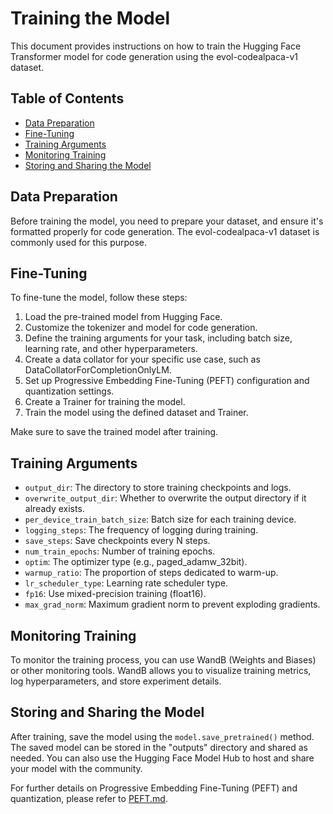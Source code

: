 # Training the Model

This document provides instructions on how to train the Hugging Face Transformer model for code generation using the evol-codealpaca-v1 dataset.

## Table of Contents
- [Data Preparation](#data-preparation)
- [Fine-Tuning](#fine-tuning)
- [Training Arguments](#training-arguments)
- [Monitoring Training](#monitoring-training)
- [Storing and Sharing the Model](#storing-and-sharing-the-model)

## Data Preparation

Before training the model, you need to prepare your dataset, and ensure it's formatted properly for code generation. The evol-codealpaca-v1 dataset is commonly used for this purpose.

## Fine-Tuning

To fine-tune the model, follow these steps:

1. Load the pre-trained model from Hugging Face.
2. Customize the tokenizer and model for code generation.
3. Define the training arguments for your task, including batch size, learning rate, and other hyperparameters.
4. Create a data collator for your specific use case, such as DataCollatorForCompletionOnlyLM.
5. Set up Progressive Embedding Fine-Tuning (PEFT) configuration and quantization settings.
6. Create a Trainer for training the model.
7. Train the model using the defined dataset and Trainer.

Make sure to save the trained model after training.

## Training Arguments

- `output_dir`: The directory to store training checkpoints and logs.
- `overwrite_output_dir`: Whether to overwrite the output directory if it already exists.
- `per_device_train_batch_size`: Batch size for each training device.
- `logging_steps`: The frequency of logging during training.
- `save_steps`: Save checkpoints every N steps.
- `num_train_epochs`: Number of training epochs.
- `optim`: The optimizer type (e.g., paged_adamw_32bit).
- `warmup_ratio`: The proportion of steps dedicated to warm-up.
- `lr_scheduler_type`: Learning rate scheduler type.
- `fp16`: Use mixed-precision training (float16).
- `max_grad_norm`: Maximum gradient norm to prevent exploding gradients.

## Monitoring Training

To monitor the training process, you can use WandB (Weights and Biases) or other monitoring tools. WandB allows you to visualize training metrics, log hyperparameters, and store experiment details.

## Storing and Sharing the Model

After training, save the model using the `model.save_pretrained()` method. The saved model can be stored in the "outputs" directory and shared as needed. You can also use the Hugging Face Model Hub to host and share your model with the community.

For further details on Progressive Embedding Fine-Tuning (PEFT) and quantization, please refer to [PEFT.md](PEFT.md).